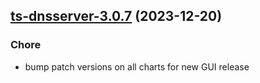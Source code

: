 

## [ts-dnsserver-3.0.7](https://github.com/truecharts/charts/compare/ts-dnsserver-3.0.6...ts-dnsserver-3.0.7) (2023-12-20)

### Chore

- bump patch versions on all charts for new GUI release
  
  